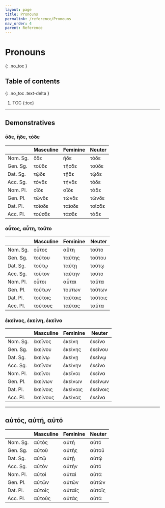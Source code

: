 ```yaml
---
layout: page
title: Pronouns
permalink: /reference/Pronouns
nav_order: 4
parent: Reference
---
```


# Pronouns
{: .no_toc }

## Table of contents
{: .no_toc .text-delta }

1. TOC
{:toc}

***

## Demonstratives

### ὅδε, ἥδε, τόδε

| | Masculine | Feminine | Neuter
| ----- | ----- | ----- | ----- |
| Nom. Sg. | ὅδε | ἥδε | τόδε |
| Gen. Sg. | τοῦδε | τῆσδε | τοῦδε |
| Dat. Sg. | τῷδε | τῇδε | τῷδε |
| Acc. Sg. | τόνδε | τήνδε | τόδε |
| Nom. Pl. | οἵδε | αἵδε | τάδε |
| Gen. Pl. | τῶνδε | τῶνδε | τῶνδε |
| Dat. Pl. | τοῖσδε | ταῖσδε | τοῖσδε |
| Acc. Pl. | τούσδε | τάσδε | τάδε |

### οὗτος, αὗτη, τοῦτο

| | Masculine | Feminine | Neuter
| ----- | ----- | ----- | ----- |
| Nom. Sg. | οὗτος | αὕτη | τοῦτο |
| Gen. Sg. | τούτου | ταύτης | τούτου |
| Dat. Sg. | τούτῳ | ταύτῃ | τούτῳ |
| Acc. Sg. | τοῦτον | ταύτην | τοῦτο |
| Nom. Pl. | οὗτοι | αὗται | ταῦτα |
| Gen. Pl. | τούτων | τούτων | τούτων |
| Dat. Pl. | τούτοις | ταύταις | τούτοις |
| Acc. Pl. | τούτους | ταύτας | ταῦτα |

### ἐκεῖνος, ἐκείνη, ἐκεῖνο

| | Masculine | Feminine | Neuter
| ----- | ----- | ----- | ----- |
| Nom. Sg. | ἐκεῖνος | ἐκείνη | ἐκεῖνο |
| Gen. Sg. | ἐκείνου | ἐκείνης | ἐκείνου |
| Dat. Sg. | ἐκείνῳ | ἐκείνῃ | ἐκείνῳ |
| Acc. Sg. | ἐκεῖνον | ἐκείνην | ἐκεῖνο |
| Nom. Pl. | ἐκεῖνοι | ἐκεῖναι | ἐκεῖνα |
| Gen. Pl. | ἐκείνων | ἐκείνων | ἐκείνων |
| Dat. Pl. | ἐκείνοις | ἐκείναις | ἐκείνοις |
| Acc. Pl. | ἐκείνους | ἐκείνας | ἐκεῖνα |

***

## αὐτός, αὐτή, αὐτό

| | Masculine | Feminine | Neuter
| ----- | ----- | ----- | ----- |
| Nom. Sg. | αὐτός | αὐτή | αὐτό |
| Gen. Sg. | αὐτοῦ | αὐτῆς | αὐτοῦ |
| Dat. Sg. | αὐτῷ | αὐτῇ | αὐτῷ |
| Acc. Sg. | αὐτόν | αὐτήν | αὐτό |
| Nom. Pl. | αὐτοί | αὐταί | αὐτά |
| Gen. Pl. | αὐτῶν | αὐτῶν | αὐτῶν |
| Dat. Pl. | αὐτοῖς | αὐταῖς | αὐτοῖς |
| Acc. Pl. | αὐτούς | αὐτάς | αὐτά |
